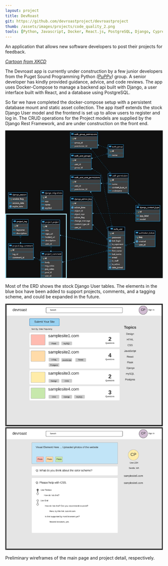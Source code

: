 ```yaml
---
layout: project
title: DevRoast
git: https://github.com/devroastproject/devroastproject
thumb: /assets/images/projects/code_quality_2.png
tools: [Python, Javascript, Docker, React.js, PostgreSQL, Django, Cypress]
---
```


An application that allows new software developers to post their projects for feedback.

<!--more-->

_[Cartoon from XKCD](https://xkcd.com/1695/)_

The Devroast app is currently under construction by a few junior developers from the Puget Sound Programming Python _([PuPPy](https://www.pspython.com/app/))_ group. A senior developer has kindly provided guidance, advice, and code reviews. The app uses Docker-Compose to manage a backend api built with Django, a user interface built with React, and a database using PostgreSQL.

So far we have completed the docker-compose setup with a persistent database mount and static asset collection. The app itself extends the stock Django User model and the frontend is set up to allow users to register and log in. The CRUD operations for the Project models are supplied by the Django Rest Framework, and are under construction on the front end.

![ERD](\assets\images\projects\dev-roast-erd.jpg)

Most of the ERD shows the stock Django User tables. The elements in the blue box have been added to support projects, comments, and a tagging scheme, and could be expanded in the future.

![ERD](\assets\images\projects\devroast_landing.png)
![ERD](\assets\images\projects\devroast_detail.png)

Preliminary wireframes of the main page and project detail, respectively.
